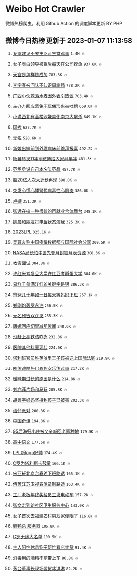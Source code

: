 # Weibo Hot Crawler 



微博热榜爬虫，利用 Github Action 的调度脚本更新 BY PHP 


## 微博今日热榜 更新于 2023-01-07 11:13:58 
1. [专家建议不要生吃可生食鸡蛋](https://s.weibo.com/weibo?q=%23%E4%B8%93%E5%AE%B6%E5%BB%BA%E8%AE%AE%E4%B8%8D%E8%A6%81%E7%94%9F%E5%90%83%E5%8F%AF%E7%94%9F%E9%A3%9F%E9%B8%A1%E8%9B%8B%23&t=31&band_rank=1&Refer=top) `1.4M 🔥` 

1. [女子表白领导被拒后每天在公司摸鱼](https://s.weibo.com/weibo?q=%23%E5%A5%B3%E5%AD%90%E8%A1%A8%E7%99%BD%E9%A2%86%E5%AF%BC%E8%A2%AB%E6%8B%92%E5%90%8E%E6%AF%8F%E5%A4%A9%E5%9C%A8%E5%85%AC%E5%8F%B8%E6%91%B8%E9%B1%BC%23&t=31&band_rank=2&Refer=top) `937.6K 🔥` 

1. [天宫是怎样炼成的](https://s.weibo.com/weibo?q=%23%E5%A4%A9%E5%AE%AB%E6%98%AF%E6%80%8E%E6%A0%B7%E7%82%BC%E6%88%90%E7%9A%84%23&t=31&band_rank=3&Refer=top) `783.3K 🔥` 

1. [李宇春被问认不认识周笔畅](https://s.weibo.com/weibo?q=%23%E6%9D%8E%E5%AE%87%E6%98%A5%E8%A2%AB%E9%97%AE%E8%AE%A4%E4%B8%8D%E8%AE%A4%E8%AF%86%E5%91%A8%E7%AC%94%E7%95%85%23&t=31&band_rank=4&Refer=top) `778.2K 🔥` 

1. [广西小伙救落水者因外表引热议](https://s.weibo.com/weibo?q=%23%E5%B9%BF%E8%A5%BF%E5%B0%8F%E4%BC%99%E6%95%91%E8%90%BD%E6%B0%B4%E8%80%85%E5%9B%A0%E5%A4%96%E8%A1%A8%E5%BC%95%E7%83%AD%E8%AE%AE%23&t=31&band_rank=5&Refer=top) `703.4K 🔥` 

1. [主办方回应蓝兔子玩偶形象被吐槽](https://s.weibo.com/weibo?q=%23%E4%B8%BB%E5%8A%9E%E6%96%B9%E5%9B%9E%E5%BA%94%E8%93%9D%E5%85%94%E5%AD%90%E7%8E%A9%E5%81%B6%E5%BD%A2%E8%B1%A1%E8%A2%AB%E5%90%90%E6%A7%BD%23&t=31&band_rank=6&Refer=top) `659.0K 🔥` 

1. [小说西北有高楼涉嫌美化南京大屠杀](https://s.weibo.com/weibo?q=%23%E5%B0%8F%E8%AF%B4%E8%A5%BF%E5%8C%97%E6%9C%89%E9%AB%98%E6%A5%BC%E6%B6%89%E5%AB%8C%E7%BE%8E%E5%8C%96%E5%8D%97%E4%BA%AC%E5%A4%A7%E5%B1%A0%E6%9D%80%23&t=31&band_rank=7&Refer=top) `649.1K 🔥` 

1. [国考](https://s.weibo.com/weibo?q=%23%E5%9B%BD%E8%80%83%23&t=31&band_rank=8&Refer=top) `627.7K 🔥` 

1. [无名](https://s.weibo.com/weibo?q=%E6%97%A0%E5%90%8D&t=31&band_rank=9&Refer=top) `528.6K 🔥` 

1. [新娘出嫁前到外婆病床前跪拜报喜](https://s.weibo.com/weibo?q=%23%E6%96%B0%E5%A8%98%E5%87%BA%E5%AB%81%E5%89%8D%E5%88%B0%E5%A4%96%E5%A9%86%E7%97%85%E5%BA%8A%E5%89%8D%E8%B7%AA%E6%8B%9C%E6%8A%A5%E5%96%9C%23&t=31&band_rank=10&Refer=top) `492.2K 🔥` 

1. [杨幂转发11年前微博给大家拜早年](https://s.weibo.com/weibo?q=%23%E6%9D%A8%E5%B9%82%E8%BD%AC%E5%8F%9111%E5%B9%B4%E5%89%8D%E5%BE%AE%E5%8D%9A%E7%BB%99%E5%A4%A7%E5%AE%B6%E6%8B%9C%E6%97%A9%E5%B9%B4%23&t=31&band_rank=11&Refer=top) `481.3K 🔥` 

1. [范丞丞说自己本名叫范晶](https://s.weibo.com/weibo?q=%23%E8%8C%83%E4%B8%9E%E4%B8%9E%E8%AF%B4%E8%87%AA%E5%B7%B1%E6%9C%AC%E5%90%8D%E5%8F%AB%E8%8C%83%E6%99%B6%23&t=31&band_rank=12&Refer=top) `457.7K 🔥` 

1. [超20亿人次大迁徙再现](https://s.weibo.com/weibo?q=%23%E8%B6%8520%E4%BA%BF%E4%BA%BA%E6%AC%A1%E5%A4%A7%E8%BF%81%E5%BE%99%E5%86%8D%E7%8E%B0%23&t=31&band_rank=13&Refer=top) `398.0K 🔥` 

1. [突发心慌心悸警惕病毒性心肌炎](https://s.weibo.com/weibo?q=%23%E7%AA%81%E5%8F%91%E5%BF%83%E6%85%8C%E5%BF%83%E6%82%B8%E8%AD%A6%E6%83%95%E7%97%85%E6%AF%92%E6%80%A7%E5%BF%83%E8%82%8C%E7%82%8E%23&t=31&band_rank=14&Refer=top) `386.0K 🔥` 

1. [卢姨](https://s.weibo.com/weibo?q=%E5%8D%A2%E5%A7%A8&t=31&band_rank=15&Refer=top) `351.3K 🔥` 

1. [张远在搞一种很新的再就业合体舞台](https://s.weibo.com/weibo?q=%23%E5%BC%A0%E8%BF%9C%E5%9C%A8%E6%90%9E%E4%B8%80%E7%A7%8D%E5%BE%88%E6%96%B0%E7%9A%84%E5%86%8D%E5%B0%B1%E4%B8%9A%E5%90%88%E4%BD%93%E8%88%9E%E5%8F%B0%23&t=31&band_rank=16&Refer=top) `348.1K 🔥` 

1. [姚晨和朋友打电话状态演我](https://s.weibo.com/weibo?q=%23%E5%A7%9A%E6%99%A8%E5%92%8C%E6%9C%8B%E5%8F%8B%E6%89%93%E7%94%B5%E8%AF%9D%E7%8A%B6%E6%80%81%E6%BC%94%E6%88%91%23&t=31&band_rank=17&Refer=top) `325.3K 🔥` 

1. [2023LPL](https://s.weibo.com/weibo?q=%232023LPL%23&t=31&band_rank=18&Refer=top) `325.1K 🔥` 

1. [吴尊友称中国疫情数据都与国际社会分享](https://s.weibo.com/weibo?q=%23%E5%90%B4%E5%B0%8A%E5%8F%8B%E7%A7%B0%E4%B8%AD%E5%9B%BD%E7%96%AB%E6%83%85%E6%95%B0%E6%8D%AE%E9%83%BD%E4%B8%8E%E5%9B%BD%E9%99%85%E7%A4%BE%E4%BC%9A%E5%88%86%E4%BA%AB%23&t=31&band_rank=19&Refer=top) `309.5K 🔥` 

1. [NASA局长怕中国先登月封锁月表资源](https://s.weibo.com/weibo?q=%23NASA%E5%B1%80%E9%95%BF%E6%80%95%E4%B8%AD%E5%9B%BD%E5%85%88%E7%99%BB%E6%9C%88%E5%B0%81%E9%94%81%E6%9C%88%E8%A1%A8%E8%B5%84%E6%BA%90%23&t=31&band_rank=20&Refer=top) `308.3K 🔥` 

1. [教资面试](https://s.weibo.com/weibo?q=%E6%95%99%E8%B5%84%E9%9D%A2%E8%AF%95&t=31&band_rank=21&Refer=top) `304.8K 🔥` 

1. [许红米考复旦大学许红豆考孵蛋大学](https://s.weibo.com/weibo?q=%23%E8%AE%B8%E7%BA%A2%E7%B1%B3%E8%80%83%E5%A4%8D%E6%97%A6%E5%A4%A7%E5%AD%A6%E8%AE%B8%E7%BA%A2%E8%B1%86%E8%80%83%E5%AD%B5%E8%9B%8B%E5%A4%A7%E5%AD%A6%23&t=31&band_rank=22&Refer=top) `304.0K 🔥` 

1. [易烊千玺满江红的关键字是狠](https://s.weibo.com/weibo?q=%23%E6%98%93%E7%83%8A%E5%8D%83%E7%8E%BA%E6%BB%A1%E6%B1%9F%E7%BA%A2%E7%9A%84%E5%85%B3%E9%94%AE%E5%AD%97%E6%98%AF%E7%8B%A0%23&t=31&band_rank=23&Refer=top) `286.3K 🔥` 

1. [爸爸几十年如一日每天等妈妈下班](https://s.weibo.com/weibo?q=%23%E7%88%B8%E7%88%B8%E5%87%A0%E5%8D%81%E5%B9%B4%E5%A6%82%E4%B8%80%E6%97%A5%E6%AF%8F%E5%A4%A9%E7%AD%89%E5%A6%88%E5%A6%88%E4%B8%8B%E7%8F%AD%23&t=31&band_rank=24&Refer=top) `257.1K 🔥` 

1. [郑刚炮轰罗永浩](https://s.weibo.com/weibo?q=%23%E9%83%91%E5%88%9A%E7%82%AE%E8%BD%B0%E7%BD%97%E6%B0%B8%E6%B5%A9%23&t=31&band_rank=25&Refer=top) `256.5K 🔥` 

1. [无名预告双连发](https://s.weibo.com/weibo?q=%23%E6%97%A0%E5%90%8D%E9%A2%84%E5%91%8A%E5%8F%8C%E8%BF%9E%E5%8F%91%23&t=31&band_rank=26&Refer=top) `255.3K 🔥` 

1. [唐嫣回应切胃减肥传闻](https://s.weibo.com/weibo?q=%23%E5%94%90%E5%AB%A3%E5%9B%9E%E5%BA%94%E5%88%87%E8%83%83%E5%87%8F%E8%82%A5%E4%BC%A0%E9%97%BB%23&t=31&band_rank=27&Refer=top) `248.6K 🔥` 

1. [没赶上高铁该咋办](https://s.weibo.com/weibo?q=%23%E6%B2%A1%E8%B5%B6%E4%B8%8A%E9%AB%98%E9%93%81%E8%AF%A5%E5%92%8B%E5%8A%9E%23&t=31&band_rank=28&Refer=top) `232.8K 🔥` 

1. [医院其他科室现状](https://s.weibo.com/weibo?q=%23%E5%8C%BB%E9%99%A2%E5%85%B6%E4%BB%96%E7%A7%91%E5%AE%A4%E7%8E%B0%E7%8A%B6%23&t=31&band_rank=29&Refer=top) `224.0K 🔥` 

1. [塔利班官员称英哈里王子该被送上国际法庭](https://s.weibo.com/weibo?q=%23%E5%A1%94%E5%88%A9%E7%8F%AD%E5%AE%98%E5%91%98%E7%A7%B0%E8%8B%B1%E5%93%88%E9%87%8C%E7%8E%8B%E5%AD%90%E8%AF%A5%E8%A2%AB%E9%80%81%E4%B8%8A%E5%9B%BD%E9%99%85%E6%B3%95%E5%BA%AD%23&t=31&band_rank=30&Refer=top) `219.9K 🔥` 

1. [网传迪丽热巴龚俊安乐传过审](https://s.weibo.com/weibo?q=%23%E7%BD%91%E4%BC%A0%E8%BF%AA%E4%B8%BD%E7%83%AD%E5%B7%B4%E9%BE%9A%E4%BF%8A%E5%AE%89%E4%B9%90%E4%BC%A0%E8%BF%87%E5%AE%A1%23&t=31&band_rank=31&Refer=top) `217.2K 🔥` 

1. [暧昧期过长的原因是什么](https://s.weibo.com/weibo?q=%23%E6%9A%A7%E6%98%A7%E6%9C%9F%E8%BF%87%E9%95%BF%E7%9A%84%E5%8E%9F%E5%9B%A0%E6%98%AF%E4%BB%80%E4%B9%88%23&t=31&band_rank=32&Refer=top) `214.8K 🔥` 

1. [刘亦菲片场和马玩](https://s.weibo.com/weibo?q=%23%E5%88%98%E4%BA%A6%E8%8F%B2%E7%89%87%E5%9C%BA%E5%92%8C%E9%A9%AC%E7%8E%A9%23&t=31&band_rank=33&Refer=top) `205.8K 🔥` 

1. [胡鑫宇妈妈坚持称孩子已被害](https://s.weibo.com/weibo?q=%23%E8%83%A1%E9%91%AB%E5%AE%87%E5%A6%88%E5%A6%88%E5%9D%9A%E6%8C%81%E7%A7%B0%E5%AD%A9%E5%AD%90%E5%B7%B2%E8%A2%AB%E5%AE%B3%23&t=31&band_rank=34&Refer=top) `202.3K 🔥` 

1. [蛋仔派对](https://s.weibo.com/weibo?q=%23%E8%9B%8B%E4%BB%94%E6%B4%BE%E5%AF%B9%23&t=31&band_rank=35&Refer=top) `200.8K 🔥` 

1. [中国奇谭](https://s.weibo.com/weibo?q=%23%E4%B8%AD%E5%9B%BD%E5%A5%87%E8%B0%AD%23&t=31&band_rank=36&Refer=top) `194.8K 🔥` 

1. [95后海归小伙被父亲喊回老家种地](https://s.weibo.com/weibo?q=%2395%E5%90%8E%E6%B5%B7%E5%BD%92%E5%B0%8F%E4%BC%99%E8%A2%AB%E7%88%B6%E4%BA%B2%E5%96%8A%E5%9B%9E%E8%80%81%E5%AE%B6%E7%A7%8D%E5%9C%B0%23&t=31&band_rank=37&Refer=top) `179.5K 🔥` 

1. [高中语文](https://s.weibo.com/weibo?q=%E9%AB%98%E4%B8%AD%E8%AF%AD%E6%96%87&t=31&band_rank=38&Refer=top) `177.6K 🔥` 

1. [LPL新logo好帅](https://s.weibo.com/weibo?q=%23LPL%E6%96%B0logo%E5%A5%BD%E5%B8%85%23&t=31&band_rank=39&Refer=top) `174.4K 🔥` 

1. [C罗为塔利斯卡鼓掌](https://s.weibo.com/weibo?q=%23C%E7%BD%97%E4%B8%BA%E5%A1%94%E5%88%A9%E6%96%AF%E5%8D%A1%E9%BC%93%E6%8E%8C%23&t=31&band_rank=40&Refer=top) `166.1K 🔥` 

1. [宋亚轩北京台春晚下班路透](https://s.weibo.com/weibo?q=%23%E5%AE%8B%E4%BA%9A%E8%BD%A9%E5%8C%97%E4%BA%AC%E5%8F%B0%E6%98%A5%E6%99%9A%E4%B8%8B%E7%8F%AD%E8%B7%AF%E9%80%8F%23&t=31&band_rank=41&Refer=top) `165.1K 🔥` 

1. [傅菁江苏卫视春晚录制路透](https://s.weibo.com/weibo?q=%23%E5%82%85%E8%8F%81%E6%B1%9F%E8%8B%8F%E5%8D%AB%E8%A7%86%E6%98%A5%E6%99%9A%E5%BD%95%E5%88%B6%E8%B7%AF%E9%80%8F%23&t=31&band_rank=42&Refer=top) `163.4K 🔥` 

1. [工厂老板年终奖给员工发电动车](https://s.weibo.com/weibo?q=%23%E5%B7%A5%E5%8E%82%E8%80%81%E6%9D%BF%E5%B9%B4%E7%BB%88%E5%A5%96%E7%BB%99%E5%91%98%E5%B7%A5%E5%8F%91%E7%94%B5%E5%8A%A8%E8%BD%A6%23&t=31&band_rank=43&Refer=top) `157.2K 🔥` 

1. [张文宏到访社区卫生服务中心](https://s.weibo.com/weibo?q=%23%E5%BC%A0%E6%96%87%E5%AE%8F%E5%88%B0%E8%AE%BF%E7%A4%BE%E5%8C%BA%E5%8D%AB%E7%94%9F%E6%9C%8D%E5%8A%A1%E4%B8%AD%E5%BF%83%23&t=31&band_rank=44&Refer=top) `143.0K 🔥` 

1. [女子首次去福建农村男友家傻眼了](https://s.weibo.com/weibo?q=%23%E5%A5%B3%E5%AD%90%E9%A6%96%E6%AC%A1%E5%8E%BB%E7%A6%8F%E5%BB%BA%E5%86%9C%E6%9D%91%E7%94%B7%E5%8F%8B%E5%AE%B6%E5%82%BB%E7%9C%BC%E4%BA%86%23&t=31&band_rank=45&Refer=top) `116.8K 🔥` 

1. [鹅鸭杀 服务器](https://s.weibo.com/weibo?q=%E9%B9%85%E9%B8%AD%E6%9D%80%20%E6%9C%8D%E5%8A%A1%E5%99%A8&t=31&band_rank=46&Refer=top) `106.8K 🔥` 

1. [C罗无缘大名单](https://s.weibo.com/weibo?q=%23C%E7%BD%97%E6%97%A0%E7%BC%98%E5%A4%A7%E5%90%8D%E5%8D%95%23&t=31&band_rank=47&Refer=top) `100.5K 🔥` 

1. [主人阳性休息狗子帮忙看店卖货](https://s.weibo.com/weibo?q=%23%E4%B8%BB%E4%BA%BA%E9%98%B3%E6%80%A7%E4%BC%91%E6%81%AF%E7%8B%97%E5%AD%90%E5%B8%AE%E5%BF%99%E7%9C%8B%E5%BA%97%E5%8D%96%E8%B4%A7%23&t=31&band_rank=48&Refer=top) `91.4K 🔥` 

1. [消毒用的酒精不能带上车](https://s.weibo.com/weibo?q=%23%E6%B6%88%E6%AF%92%E7%94%A8%E7%9A%84%E9%85%92%E7%B2%BE%E4%B8%8D%E8%83%BD%E5%B8%A6%E4%B8%8A%E8%BD%A6%23&t=31&band_rank=49&Refer=top) `86.8K 🔥` 

1. [茅台董事长现场带货冰淇淋](https://s.weibo.com/weibo?q=%23%E8%8C%85%E5%8F%B0%E8%91%A3%E4%BA%8B%E9%95%BF%E7%8E%B0%E5%9C%BA%E5%B8%A6%E8%B4%A7%E5%86%B0%E6%B7%87%E6%B7%8B%23&t=31&band_rank=50&Refer=top) `82.2K 🔥` 

